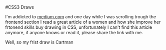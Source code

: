 #CSS3 Draws

I'm addicted to [medium.com](http//:medium.com) and one day while I was scrolling trough the frontend section I read a great article of a women and how she improve her frtonend skills buy drawing in CSS, unfortunately I can't find this article anymore, if anyone knows or read it, please share the link with me.
  
Well, so my frist draw is Cartman